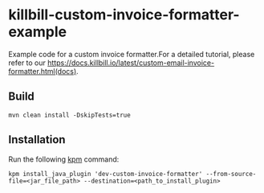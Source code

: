 # killbill-custom-invoice-formatter-example

Example code for a custom invoice formatter.For a detailed tutorial, please refer to our https://docs.killbill.io/latest/custom-email-invoice-formatter.html(docs).

## Build

```
mvn clean install -DskipTests=true 
```

## Installation

Run the following [kpm](https://github.com/killbill/killbill-cloud/blob/master/kpm) command:

```
kpm install_java_plugin 'dev-custom-invoice-formatter' --from-source-file=<jar_file_path> --destination=<path_to_install_plugin>
```

